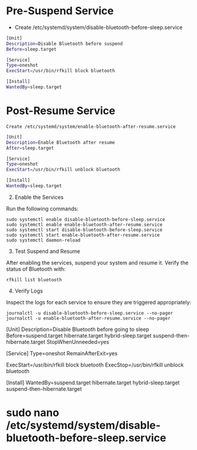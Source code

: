 
# Pre-Suspend Service

- Create /etc/systemd/system/disable-bluetooth-before-sleep.service

```bash
[Unit]
Description=Disable Bluetooth before suspend
Before=sleep.target

[Service]
Type=oneshot
ExecStart=/usr/bin/rfkill block bluetooth

[Install]
WantedBy=sleep.target
```

# Post-Resume Service

    Create /etc/systemd/system/enable-bluetooth-after-resume.service

```bash
[Unit]
Description=Enable Bluetooth after resume
After=sleep.target

[Service]
Type=oneshot
ExecStart=/usr/bin/rfkill unblock bluetooth

[Install]
WantedBy=sleep.target
```

2. Enable the Services

Run the following commands:

    sudo systemctl enable disable-bluetooth-before-sleep.service
    sudo systemctl enable enable-bluetooth-after-resume.service
    sudo systemctl start disable-bluetooth-before-sleep.service
    sudo systemctl start enable-bluetooth-after-resume.service
    sudo systemctl daemon-reload

3. Test Suspend and Resume

After enabling the services, suspend your system and resume it. Verify the status of Bluetooth with:

    rfkill list bluetooth

4. Verify Logs

Inspect the logs for each service to ensure they are triggered appropriately:

    journalctl -u disable-bluetooth-before-sleep.service --no-pager
    journalctl -u enable-bluetooth-after-resume.service --no-pager















[Unit]
Description=Disable Bluetooth before going to sleep
Before=suspend.target hibernate.target hybrid-sleep.target suspend-then-hibernate.target
StopWhenUnneeded=yes

[Service]
Type=oneshot
RemainAfterExit=yes

ExecStart=/usr/bin/rfkill block bluetooth
ExecStop=/usr/bin/rfkill unblock bluetooth

[Install]
WantedBy=suspend.target hibernate.target hybrid-sleep.target suspend-then-hibernate.target

# sudo nano /etc/systemd/system/disable-bluetooth-before-sleep.service